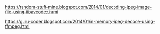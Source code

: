 
https://random-stuff-mine.blogspot.com/2014/01/decoding-jpeg-image-file-using-libavcodec.html

https://guru-coder.blogspot.com/2014/01/in-memory-jpeg-decode-using-ffmpeg.html
